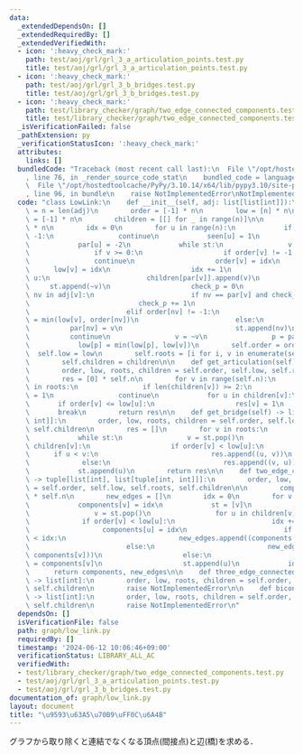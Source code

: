```yaml
---
data:
  _extendedDependsOn: []
  _extendedRequiredBy: []
  _extendedVerifiedWith:
  - icon: ':heavy_check_mark:'
    path: test/aoj/grl/grl_3_a_articulation_points.test.py
    title: test/aoj/grl/grl_3_a_articulation_points.test.py
  - icon: ':heavy_check_mark:'
    path: test/aoj/grl/grl_3_b_bridges.test.py
    title: test/aoj/grl/grl_3_b_bridges.test.py
  - icon: ':heavy_check_mark:'
    path: test/library_checker/graph/two_edge_connected_components.test.py
    title: test/library_checker/graph/two_edge_connected_components.test.py
  _isVerificationFailed: false
  _pathExtension: py
  _verificationStatusIcon: ':heavy_check_mark:'
  attributes:
    links: []
  bundledCode: "Traceback (most recent call last):\n  File \"/opt/hostedtoolcache/PyPy/3.10.14/x64/lib/pypy3.10/site-packages/onlinejudge_verify/documentation/build.py\"\
    , line 76, in _render_source_code_stat\n    bundled_code = language.bundle(\n\
    \  File \"/opt/hostedtoolcache/PyPy/3.10.14/x64/lib/pypy3.10/site-packages/onlinejudge_verify/languages/python.py\"\
    , line 96, in bundle\n    raise NotImplementedError\nNotImplementedError\n"
  code: "class LowLink:\n    def __init__(self, adj: list[list[int]]):\n        self.n\
    \ = n = len(adj)\n        order = [-1] * n\n        low = [n] * n\n        par\
    \ = [-1] * n\n        children = [[] for _ in range(n)]\n\n        seen = [0]\
    \ * n\n        idx = 0\n        for u in range(n):\n            if order[u] !=\
    \ -1:\n                continue\n            seen[u] = 1\n            st = [u]\n\
    \            par[u] = -2\n            while st:\n                v = st.pop()\n\
    \                if v >= 0:\n                    if order[v] != -1:\n        \
    \                continue\n                    order[v] = idx\n              \
    \      low[v] = idx\n                    idx += 1\n                    if v !=\
    \ u:\n                        children[par[v]].append(v)\n                   \
    \     st.append(~v)\n                    check_p = 0\n                    for\
    \ nv in adj[v]:\n                        if nv == par[v] and check_p == 0:\n \
    \                           check_p += 1\n                            continue\n\
    \                        elif order[nv] != -1:\n                            low[v]\
    \ = min(low[v], order[nv])\n                        else:\n                  \
    \          par[nv] = v\n                            st.append(nv)\n          \
    \          continue\n                v = ~v\n                p = par[v]\n    \
    \            low[p] = min(low[p], low[v])\n        self.order = order\n      \
    \  self.low = low\n        self.roots = [i for i, v in enumerate(seen) if v]\n\
    \        self.children = children\n\n    def get_articulation(self) -> list[int]:\n\
    \        order, low, roots, children = self.order, self.low, self.roots, self.children\n\
    \        res = [0] * self.n\n        for v in range(self.n):\n            if v\
    \ in roots:\n                if len(children[v]) >= 2:\n                    res[v]\
    \ = 1\n                continue\n            for u in children[v]:\n         \
    \       if order[v] <= low[u]:\n                    res[v] = 1\n             \
    \       break\n        return res\n\n    def get_bridge(self) -> list[tuple[int,\
    \ int]]:\n        order, low, roots, children = self.order, self.low, self.roots,\
    \ self.children\n        res = []\n        for v in roots:\n            st = [v]\n\
    \            while st:\n                v = st.pop()\n                for u in\
    \ children[v]:\n                    if order[v] < low[u]:\n                  \
    \      if u < v:\n                            res.append((u, v))\n           \
    \             else:\n                            res.append((v, u))\n        \
    \            st.append(u)\n        return res\n\n    def two_edge_connected_components(self)\
    \ -> tuple[list[int], list[tuple[int, int]]]:\n        order, low, roots, children\
    \ = self.order, self.low, self.roots, self.children\n\n        components = [-1]\
    \ * self.n\n        new_edges = []\n        idx = 0\n        for v in roots:\n\
    \            components[v] = idx\n            st = [v]\n            while st:\n\
    \                v = st.pop()\n                for u in children[v]:\n       \
    \             if order[v] < low[u]:\n                        idx += 1\n      \
    \                  components[u] = idx\n                        if components[v]\
    \ < idx:\n                            new_edges.append((components[v], idx))\n\
    \                        else:\n                            new_edges.append((idx,\
    \ components[v]))\n                    else:\n                        components[u]\
    \ = components[v]\n                    st.append(u)\n            idx += 1\n  \
    \      return components, new_edges\n\n    def three_edge_connected_components(self)\
    \ -> list[int]:\n        order, low, roots, children = self.order, self.low, self.roots,\
    \ self.children\n        raise NotImplementedError\n\n    def biconnected_components(self)\
    \ -> list[int]:\n        order, low, roots, children = self.order, self.low, self.roots,\
    \ self.children\n        raise NotImplementedError\n"
  dependsOn: []
  isVerificationFile: false
  path: graph/low_link.py
  requiredBy: []
  timestamp: '2024-06-12 10:06:46+09:00'
  verificationStatus: LIBRARY_ALL_AC
  verifiedWith:
  - test/library_checker/graph/two_edge_connected_components.test.py
  - test/aoj/grl/grl_3_a_articulation_points.test.py
  - test/aoj/grl/grl_3_b_bridges.test.py
documentation_of: graph/low_link.py
layout: document
title: "\u9593\u63A5\u70B9\uFF0C\u6A4B"
---
```


グラフから取り除くと連結でなくなる頂点(間接点)と辺(橋)を求める．